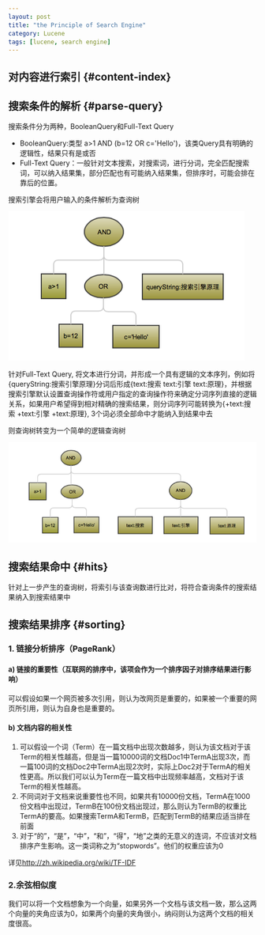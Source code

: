 ```yaml
---
layout: post
title: "the Principle of Search Engine"
category: Lucene
tags: [lucene, search engine]
---
```


## 对内容进行索引 {#content-index}

## 搜索条件的解析 {#parse-query}

搜索条件分为两种，BooleanQuery和Full-Text Query

* BooleanQuery:类型 a>1 AND (b=12 OR c='Hello')，该类Query具有明确的逻辑性，结果只有是或否
* Full-Text Query：一般针对文本搜索，对搜索词，进行分词，完全匹配搜索词，可以纳入结果集，部分匹配也有可能纳入结果集，但排序时，可能会排在靠后的位置。

搜索引擎会将用户输入的条件解析为查询树

<img src="/assets/img/chaxun1.png" class="img-thumbnail">

针对Full-Text Query, 将文本进行分词，并形成一个具有逻辑的文本序列，例如将{queryString:搜索引擎原理}分词后形成{text:搜索 text:引擎 text:原理}，并根据搜索引擎默认设置查询操作符或用户指定的查询操作符来确定分词序列直接的逻辑关系，如果用户希望得到相对精确的搜索结果，则分词序列可能转换为{+text:搜索 +text:引擎 +text:原理}, 3个词必须全部命中才能纳入到结果中去

则查询树转变为一个简单的逻辑查询树

<img src="/assets/img/chaxun2.png" class="img-thumbnail">

## 搜索结果命中 {#hits}

针对上一步产生的查询树，将索引与该查询数进行比对，将符合查询条件的搜索结果纳入到搜索结果中

## 搜索结果排序 {#sorting}

### 1. 链接分析排序（PageRank）

#### a) 链接的重要性（互联网的排序中，该项会作为一个排序因子对排序结果进行影响）

可以假设如果一个网页被多次引用，则认为改网页是重要的，如果被一个重要的网页所引用，则认为自身也是重要的。

#### b) 文档内容的相关性

1. 可以假设一个词（Term）在一篇文档中出现次数越多，则认为该文档对于该Term的相关性越高，但是当一篇10000词的文档Doc1中TermA出现3次，而一篇100词的文档Doc2中TermA出现2次时，实际上Doc2对于TermA的相关性更高。所以我们可以认为Term在一篇文档中出现频率越高，文档对于该Term的相关性越高。
2. 不同词对于文档来说重要性也不同，如果共有10000份文档，TermA在1000份文档中出现过，TermB在100份文档出现过，那么则认为TermB的权重比TermA的要高。如果搜索TermA和TermB，匹配到TermB的结果应适当排在前面
3. 对于“的”，“是”，“中”，“和”，“得”，“地”之类的无意义的连词，不应该对文档排序产生影响。这一类词称之为“stopwords”。他们的权重应该为0

详见<http://zh.wikipedia.org/wiki/TF-IDF>

### 2.余弦相似度

我们可以将一个文档想象为一个向量，如果另外一个文档与该文档一致，那么这两个向量的夹角应该为0，如果两个向量的夹角很小，纳闷则认为这两个文档的相关度很高。
